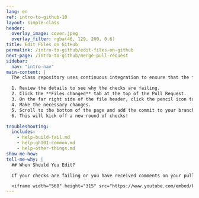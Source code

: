 ```yaml
---
lang: en
ref: intro-to-github-10
layout: simple-class
header:
  overlay_image: cover.jpeg
  overlay_filter: rgba(46, 129, 200, 0.6)
title: Edit Files on GitHub
permalink: /intro-to-github/edit-files-on-github
next-page: /intro-to-github/merge-pull-request
sidebar:
  nav: "intro-nav"
main-content: |
  The class repository uses continuous integration to ensure that the file you have created meets all of the requirements. If something is wrong, you will see a message stating **Checks have failed**. Here is what you should do:

  1. Review the details to see why the checks are failing.
  2. Click the **Files changed** tab at the top of the Pull Request.
  3. On the far right side of the file header, click the pencil icon to open the web editor.
  4. Make the necessary changes.
  5. Scroll to the bottom of the page and add the commit to your branch.
  6. This will kick off a new round of checks!

troubleshooting:
  includes:
    - help-build-fail.md
    - help-gh101-common.md
    - help-other-things.md
show-me-how:
tell-me-why: |
  ## When Should You Edit?

  If your checks are failing or you have received comments on your pull request, you may need to make a few changes. This video will show you how:

  <iframe width="560" height="315" src="https://www.youtube.com/embed/F0IvcyTwDt4" frameborder="0" allowfullscreen></iframe>
---
```

